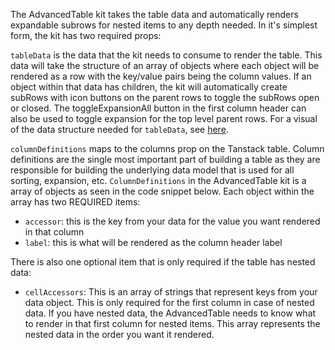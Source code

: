 The AdvancedTable kit takes the table data and automatically renders expandable subrows for nested items to any depth needed. In it's simplest form, the kit has two required props: 

`tableData` is the data that the kit needs to consume to render the table. This data will take the structure of an array of objects where each object will be rendered as a row with the key/value pairs being the column values. If an object within that data has children, the kit will automatically create subRows with icon buttons on the parent rows to toggle the subRows open or closed. The toggleExpansionAll button in the first column header can also be used to toggle expansion for the top level parent rows. For a visual of the data structure needed for `tableData`, see [here]().


`columnDefinitions` maps to the columns prop on the Tanstack table. Column definitions are the single most important part of building a table as they are responsible for building the underlying data model that is used for all sorting, expansion, etc. `ColumnDefinitions` in the AdvancedTable kit is a array of objects as seen in the code snippet below. Each object within the array has two REQUIRED items:

- `accessor`: this is the key from your data for the value you want rendered in that column
- `label`: this is what will be rendered as the column header label

There is also one optional item that is only required if the table has nested data: 

- `cellAccessors`: This is an array of strings that represent keys from your data object. This is only required for the first column in case of nested data. If you have nested data, the AdvancedTable needs to know what to render in that first column for nested items. This array represents the nested data in the order you want it rendered.